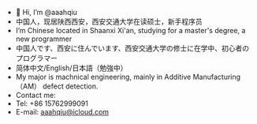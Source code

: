 - 👋 Hi, I’m @aaahqiu
- 中国人，现居陕西西安，西安交通大学在读硕士，新手程序员
- I’m Chinese located in Shaanxi Xi'an, studying for a master's degree, a new programmer
- 中国人です、西安に住んでいます、西安交通大学の修士に在学中、初心者のプログラマー
- 简体中文/English/日本語（勉強中）
- My major is machnical engineering, mainly in Additive Manufacturing（AM） defect detection.
- Contact me:
- Tel: +86 15762999091
- E-mail: aaahqiu@icloud.com

<!---

--->
